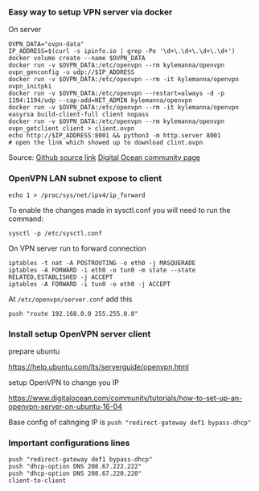 ### Easy way to setup VPN server via docker

On server

```
OVPN_DATA="ovpn-data"
IP_ADDRESS=$(curl -s ipinfo.io | grep -Po '\d+\.\d+\.\d+\.\d+')
docker volume create --name $OVPN_DATA
docker run -v $OVPN_DATA:/etc/openvpn --rm kylemanna/openvpn ovpn_genconfig -u udp://$IP_ADDRESS
docker run -v $OVPN_DATA:/etc/openvpn --rm -it kylemanna/openvpn ovpn_initpki
docker run -v $OVPN_DATA:/etc/openvpn --restart=always -d -p 1194:1194/udp --cap-add=NET_ADMIN kylemanna/openvpn
docker run -v $OVPN_DATA:/etc/openvpn --rm -it kylemanna/openvpn easyrsa build-client-full client nopass
docker run -v $OVPN_DATA:/etc/openvpn --rm kylemanna/openvpn ovpn_getclient client > client.ovpn
echo http://$IP_ADDRESS:8001 && python3 -m http.server 8001
# open the link which showed up to download clint.ovpn
```

Source:
[Github source link](https://github.com/kylemanna/docker-openvpn)
[Digital Ocean community page](https://www.digitalocean.com/community/tutorials/how-to-run-openvpn-in-a-docker-container-on-ubuntu-14-04)


### OpenVPN LAN subnet expose to client

```
echo 1 > /proc/sys/net/ipv4/ip_forward
```

To enable the changes made in sysctl.conf you will need to run the command:

```
sysctl -p /etc/sysctl.conf

```

On VPN server run to forward connection

```
iptables -t nat -A POSTROUTING -o eth0 -j MASQUERADE
iptables -A FORWARD -i eth0 -o tun0 -m state --state RELATED,ESTABLISHED -j ACCEPT
iptables -A FORWARD -i tun0 -o eth0 -j ACCEPT
```

At `/etc/openvpn/server.conf` add this

```
push "route 192.168.0.0 255.255.0.0"

```

### Install setup OpenVPN server client

prepare ubuntu

https://help.ubuntu.com/lts/serverguide/openvpn.html

setup OpenVPN to change you IP

https://www.digitalocean.com/community/tutorials/how-to-set-up-an-openvpn-server-on-ubuntu-16-04

Base config of cahnging IP is `push "redirect-gateway def1 bypass-dhcp"`


### Important configurations lines

```
push "redirect-gateway def1 bypass-dhcp"
push "dhcp-option DNS 208.67.222.222"
push "dhcp-option DNS 208.67.220.220"
client-to-client

```

